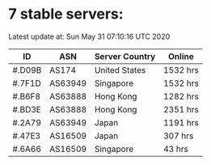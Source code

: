 # 7 stable servers:

Latest update at: Sun May 31 07:10:16 UTC 2020

| ID | ASN | Server Country | Online |
| -- | --- | -------------- | ------ |
| #.D09B | AS174 | United States | 1532 hrs |
| #.7F1D | AS63949 | Singapore | 1532 hrs |
| #.B6F8 | AS63888 | Hong Kong | 1282 hrs |
| #.BD3E | AS63888 | Hong Kong | 2351 hrs |
| #.2A79 | AS63949 | Japan | 1191 hrs |
| #.47E3 | AS16509 | Japan | 307 hrs |
| #.6A66 | AS16509 | Singapore | 43 hrs |

